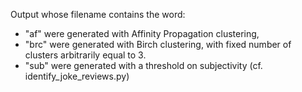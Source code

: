 Output whose filename contains the word:
* "af" were generated with Affinity Propagation clustering,
* "brc" were generated with Birch clustering, with fixed number of clusters arbitrarily equal to 3.
* "sub" were generated with a threshold on subjectivity (cf. identify_joke_reviews.py)

